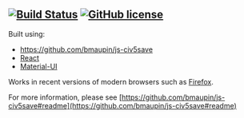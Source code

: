 [![Build Status](https://travis-ci.org/bmaupin/civ5save-editor.svg?branch=master)](https://travis-ci.org/bmaupin/civ5save-editor) [![GitHub license](https://img.shields.io/badge/license-MIT-blue.svg)](https://github.com/bmaupin/civ5save-editor/blob/master/LICENSE)
---

Built using:
- https://github.com/bmaupin/js-civ5save
- [React](https://reactjs.org/)
- [Material-UI](http://www.material-ui.com)

Works in recent versions of modern browsers such as [Firefox](https://www.mozilla.org/firefox/).

For more information, please see [https://github.com/bmaupin/js-civ5save#readme](https://github.com/bmaupin/js-civ5save#readme)
